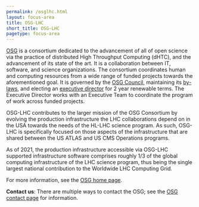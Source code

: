 ```yaml
---
permalink: /osglhc.html
layout: focus-area
title: OSG-LHC
short_title: OSG-LHC
pagetype: focus-area
---
```


  [OSG](https://opensciencegrid.org) is a consortium dedicated to the
  advancement of all of open science via the practice of distributed High Throughput Computing (dHTC),
  and the advancement of its state of the art.
  It is a collaboration between IT, software, and science organizations.
  The consortium coordinates human and computing resources from a wide range of funded projects towards the aforementioned goal.
  It is governed by the [OSG Council](https://opensciencegrid.org/council/),
  maintaining its [by-laws](https://opensciencegrid.org/council/documents/OSG-By-Laws-2020%20-%20v2.pdf),
  and electing an [executive director](https://opensciencegrid.org/about/team.html) for 2 year renewable terms. 
  The Executive Director works with an Executive Team to coordinate the program of work across funded projects.

  OSG-LHC contributes to the larger mission of the OSG Consortium
  by evolving the production infrastructure the LHC collaborations depend on in the USA
  towards the needs of the HL-LHC science program.
  As such, OSG-LHC is specifically focused on those aspects of the infrastructure
  that are shared between the US ATLAS and US CMS Operations programs.

  As of 2021, the production infrastructure accessible via OSG-LHC supported infrastructure software comprises
  roughly 1/3 of the global computing infrastructure of the LHC science program,
  thus being the single largest national contribution to the Worldwide LHC Computing Grid.

  For more information, see the [OSG home page](https://opensciencegrid.org).

  **Contact us**: There are multiple ways to contact the OSG;
  see the [OSG contact page](https://opensciencegrid.org/contact) for information.

